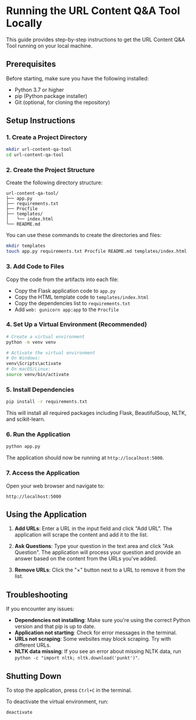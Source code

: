 # Running the URL Content Q&A Tool Locally

This guide provides step-by-step instructions to get the URL Content Q&A Tool running on your local machine.

## Prerequisites

Before starting, make sure you have the following installed:

- Python 3.7 or higher
- pip (Python package installer)
- Git (optional, for cloning the repository)

## Setup Instructions

### 1. Create a Project Directory

```bash
mkdir url-content-qa-tool
cd url-content-qa-tool
```

### 2. Create the Project Structure

Create the following directory structure:

```
url-content-qa-tool/
├── app.py
├── requirements.txt
├── Procfile
├── templates/
│   └── index.html
└── README.md
```

You can use these commands to create the directories and files:

```bash
mkdir templates
touch app.py requirements.txt Procfile README.md templates/index.html
```

### 3. Add Code to Files

Copy the code from the artifacts into each file:

- Copy the Flask application code to `app.py`
- Copy the HTML template code to `templates/index.html`
- Copy the dependencies list to `requirements.txt`
- Add `web: gunicorn app:app` to the `Procfile`

### 4. Set Up a Virtual Environment (Recommended)

```bash
# Create a virtual environment
python -m venv venv

# Activate the virtual environment
# On Windows:
venv\Scripts\activate
# On macOS/Linux:
source venv/bin/activate
```

### 5. Install Dependencies

```bash
pip install -r requirements.txt
```

This will install all required packages including Flask, BeautifulSoup, NLTK, and scikit-learn.

### 6. Run the Application

```bash
python app.py
```

The application should now be running at `http://localhost:5000`.

### 7. Access the Application

Open your web browser and navigate to:

```
http://localhost:5000
```

## Using the Application

1. **Add URLs**: Enter a URL in the input field and click "Add URL". The application will scrape the content and add it to the list.

2. **Ask Questions**: Type your question in the text area and click "Ask Question". The application will process your question and provide an answer based on the content from the URLs you've added.

3. **Remove URLs**: Click the "×" button next to a URL to remove it from the list.

## Troubleshooting

If you encounter any issues:

- **Dependencies not installing**: Make sure you're using the correct Python version and that pip is up to date.
- **Application not starting**: Check for error messages in the terminal.
- **URLs not scraping**: Some websites may block scraping. Try with different URLs.
- **NLTK data missing**: If you see an error about missing NLTK data, run `python -c "import nltk; nltk.download('punkt')"`.

## Shutting Down

To stop the application, press `Ctrl+C` in the terminal.

To deactivate the virtual environment, run:

```bash
deactivate
```
